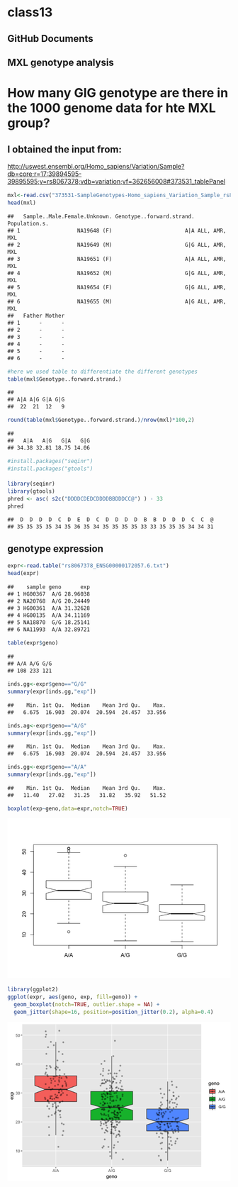 class13
================

GitHub Documents
----------------

MXL genotype analysis
---------------------

How many GIG genotype are there in the 1000 genome data for hte MXL group?
==========================================================================

I obtained the input from:
--------------------------

<http://uswest.ensembl.org/Homo_sapiens/Variation/Sample?db=core;r=17:39894595-39895595;v=rs8067378;vdb=variation;vf=362656008#373531_tablePanel>

``` r
mxl<-read.csv("373531-SampleGenotypes-Homo_sapiens_Variation_Sample_rs8067378.csv")
head(mxl)
```

    ##   Sample..Male.Female.Unknown. Genotype..forward.strand. Population.s.
    ## 1                  NA19648 (F)                       A|A ALL, AMR, MXL
    ## 2                  NA19649 (M)                       G|G ALL, AMR, MXL
    ## 3                  NA19651 (F)                       A|A ALL, AMR, MXL
    ## 4                  NA19652 (M)                       G|G ALL, AMR, MXL
    ## 5                  NA19654 (F)                       G|G ALL, AMR, MXL
    ## 6                  NA19655 (M)                       A|G ALL, AMR, MXL
    ##   Father Mother
    ## 1      -      -
    ## 2      -      -
    ## 3      -      -
    ## 4      -      -
    ## 5      -      -
    ## 6      -      -

``` r
#here we used table to differentiate the different genotypes 
table(mxl$Genotype..forward.strand.)
```

    ## 
    ## A|A A|G G|A G|G 
    ##  22  21  12   9

``` r
round(table(mxl$Genotype..forward.strand.)/nrow(mxl)*100,2)
```

    ## 
    ##   A|A   A|G   G|A   G|G 
    ## 34.38 32.81 18.75 14.06

``` r
#install.packages("seqinr")
#install.packages("gtools")

library(seqinr)
library(gtools)
phred <- asc( s2c("DDDDCDEDCDDDDBBDDDCC@") ) - 33 
phred
```

    ##  D  D  D  D  C  D  E  D  C  D  D  D  D  B  B  D  D  D  C  C  @ 
    ## 35 35 35 35 34 35 36 35 34 35 35 35 35 33 33 35 35 35 34 34 31

genotype expression
-------------------

``` r
expr<-read.table("rs8067378_ENSG00000172057.6.txt")
head(expr)
```

    ##    sample geno      exp
    ## 1 HG00367  A/G 28.96038
    ## 2 NA20768  A/G 20.24449
    ## 3 HG00361  A/A 31.32628
    ## 4 HG00135  A/A 34.11169
    ## 5 NA18870  G/G 18.25141
    ## 6 NA11993  A/A 32.89721

``` r
table(expr$geno)
```

    ## 
    ## A/A A/G G/G 
    ## 108 233 121

``` r
inds.gg<-expr$geno=="G/G"
summary(expr[inds.gg,"exp"])
```

    ##    Min. 1st Qu.  Median    Mean 3rd Qu.    Max. 
    ##   6.675  16.903  20.074  20.594  24.457  33.956

``` r
inds.ag<-expr$geno=="A/G"
summary(expr[inds.gg,"exp"])
```

    ##    Min. 1st Qu.  Median    Mean 3rd Qu.    Max. 
    ##   6.675  16.903  20.074  20.594  24.457  33.956

``` r
inds.gg<-expr$geno=="A/A"
summary(expr[inds.gg,"exp"])
```

    ##    Min. 1st Qu.  Median    Mean 3rd Qu.    Max. 
    ##   11.40   27.02   31.25   31.82   35.92   51.52

``` r
boxplot(exp~geno,data=expr,notch=TRUE)
```

![](class13_files/figure-markdown_github/unnamed-chunk-10-1.png)

``` r
library(ggplot2)
ggplot(expr, aes(geno, exp, fill=geno)) + 
  geom_boxplot(notch=TRUE, outlier.shape = NA) + 
  geom_jitter(shape=16, position=position_jitter(0.2), alpha=0.4)
```

![](class13_files/figure-markdown_github/unnamed-chunk-11-1.png)
